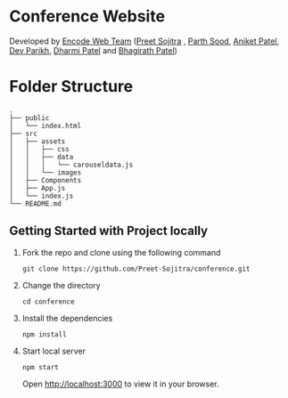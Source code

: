 # Conference Website

<!-- Developed by [Encode Web Team](https://github.com/Encode-PDEU) ([Preet Sojitra](https://github.com/Preet-Sojitra), [Parth Sood](https://github.com/psood708) and [Aniket Patel](https://github.com/Aniket-Patel-swg)) -->
Developed by [Encode Web Team](https://github.com/Encode-PDEU) ([Preet Sojitra](https://github.com/Preet-Sojitra) , [Parth Sood](https://github.com/psood708), [Aniket Patel](https://github.com/Aniket-Patel-swg), [Dev Parikh](https://github.com/Dev79844), [Dharmi Patel](https://github.com/dharmi04) and [Bhagirath Patel](https://github.com/bhagirath-bhp))

# Folder Structure

```
.
├── public
│   └── index.html
├── src
│   ├── assets
│   │   ├── css
│   │   ├── data
│   │   │   └── carouseldata.js
│   │   └── images
│   ├── Components
│   ├── App.js
│   └── index.js
└── README.md
```

## Getting Started with Project locally

1. Fork the repo and clone using the following command

   `git clone https://github.com/Preet-Sojitra/conference.git`

2. Change the directory

   `cd conference`

3. Install the dependencies

   `npm install`

4. Start local server

   `npm start`

   Open [http://localhost:3000](http://localhost:3000) to view it in your browser.
